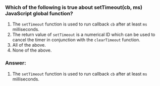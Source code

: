 ### Which of the following is true about setTimeout(cb, ms) JavaScript global function?

1. The `setTimeout` function is used to run callback `cb` after at least `ms` milliseconds.
2. The return value of `setTimeout` is a numerical ID which can be used to cancel the timer in conjunction with the `clearTimeout` function.
3. All of the above.
4. None of the above.

### Answer:
1. The `setTimeout` function is used to run callback `cb` after at least `ms` milliseconds.